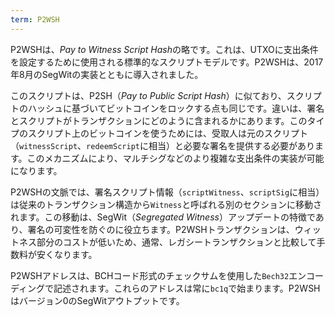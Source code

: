 ```yaml
---
term: P2WSH
---
```


P2WSHは、*Pay to Witness Script Hash*の略です。これは、UTXOに支出条件を設定するために使用される標準的なスクリプトモデルです。P2WSHは、2017年8月のSegWitの実装とともに導入されました。

このスクリプトは、P2SH（*Pay to Public Script Hash*）に似ており、スクリプトのハッシュに基づいてビットコインをロックする点も同じです。違いは、署名とスクリプトがトランザクションにどのように含まれるかにあります。このタイプのスクリプト上のビットコインを使うためには、受取人は元のスクリプト（`witnessScript`、`redeemScript`に相当）と必要な署名を提供する必要があります。このメカニズムにより、マルチシグなどのより複雑な支出条件の実装が可能になります。

P2WSHの文脈では、署名スクリプト情報（`scriptWitness`、`scriptSig`に相当）は従来のトランザクション構造から`Witness`と呼ばれる別のセクションに移動されます。この移動は、SegWit（*Segregated Witness*）アップデートの特徴であり、署名の可変性を防ぐのに役立ちます。P2WSHトランザクションは、ウィットネス部分のコストが低いため、通常、レガシートランザクションと比較して手数料が安くなります。

P2WSHアドレスは、BCHコード形式のチェックサムを使用した`Bech32`エンコーディングで記述されます。これらのアドレスは常に`bc1q`で始まります。P2WSHはバージョン0のSegWitアウトプットです。